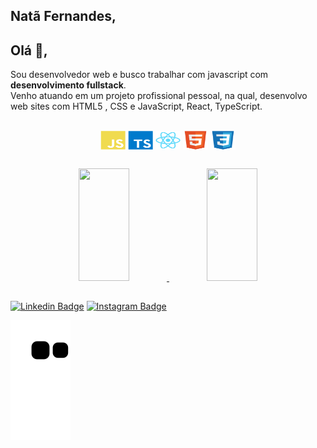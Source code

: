   ## Natã Fernandes, 
  
  ## Olá 🖖,
  
  Sou desenvolvedor web e busco trabalhar com javascript com <strong>desenvolvimento fullstack</strong>.<br>
  Venho atuando em um projeto profissional pessoal, na qual, desenvolvo web sites com HTML5 , CSS e JavaScript, React, TypeScript.
  
 <div  align="center" style="display: inline_block"><br>
  <img align="center" alt="Js" height="30" width="40" src="https://raw.githubusercontent.com/devicons/devicon/master/icons/javascript/javascript-plain.svg">
  <img align="center" alt="Ts" height="30" width="40" src="https://raw.githubusercontent.com/devicons/devicon/master/icons/typescript/typescript-plain.svg">
  <img align="center" alt="React" height="30" width="40" src="https://raw.githubusercontent.com/devicons/devicon/master/icons/react/react-original.svg">
  <img align="center" alt="HTML" height="30" width="40" src="https://raw.githubusercontent.com/devicons/devicon/master/icons/html5/html5-original.svg">
  <img align="center" alt="CSS" height="30" width="40" src="https://raw.githubusercontent.com/devicons/devicon/master/icons/css3/css3-original.svg">
</div>
  
  ##
 
<div align="center">
  <a href="https://github.com/Natangaf">
  <img height="180em" width="40%" src="https://github-readme-stats.vercel.app/api?username=Natangaf&show_icons=true&theme=tokyonight&include_all_commits=true&count_private=true"/>
  <img height="180em" width="40%" src="https://github-readme-stats.vercel.app/api/top-langs/?username=Natangaf&layout=compact&langs_count=7&theme=tokyonight"/>
</div>
  
  ##
 
<div> 
  
[![Linkedin Badge](https://img.shields.io/badge/-natangaF-blue?style=flat-square&logo=Linkedin&logoColor=white&link=https://www.linkedin.com/in/natanga/)](https://www.linkedin.com/in/natanga/)
[![Instagram Badge](https://img.shields.io/badge/-natangaF-purple?style=flat-square&logo=instagram&logoColor=white&link=https://www.instagram.com/natanga.f/)](https://www.instagram.com/natanga.f/)
  
  ![Snake animation]( https://github.com/Natangaf/myReadme/blob/output/github-contribution-grid-snake.svg)
</div>


